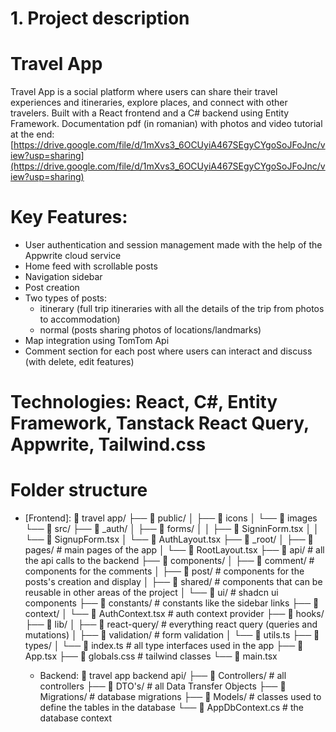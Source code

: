 # 1. Project description
# Travel App
Travel App is a social platform where users can share their travel experiences and itineraries, explore places, and connect with other travelers.
Built with a React frontend and a C# backend using Entity Framework.
Documentation pdf (in romanian) with photos and video tutorial at the end:
[https://drive.google.com/file/d/1mXvs3_6OCUyiA467SEgyCYgoSoJFoJnc/view?usp=sharing](https://drive.google.com/file/d/1mXvs3_6OCUyiA467SEgyCYgoSoJFoJnc/view?usp=sharing) 
# Key Features:
- User authentication and session management made with the help of the Appwrite cloud service
- Home feed with scrollable posts
- Navigation sidebar
- Post creation
- Two types of posts:
    - itinerary (full trip itineraries with all the details of the trip from photos to accommodation)
    - normal (posts sharing photos of locations/landmarks)
- Map integration using TomTom Api
- Comment section for each post where users can interact and discuss (with delete, edit features)

# Technologies: React, C#, Entity Framework, Tanstack React Query, Appwrite, Tailwind.css

# Folder structure

- [Frontend]:
📁 travel app/
    ├── 📁 public/
    │   ├── 📁 icons
    │   └── 📁 images
    └── 📁 src/
        ├── 📁 _auth/
        │   ├── 📁 forms/
        │   │   ├── 📄 SigninForm.tsx
        │   │   └── 📄 SignupForm.tsx
        │   └── 📄 AuthLayout.tsx
        ├── 📁 _root/
        │   ├── 📁 pages/ # main pages of the app
        │   └── 📄 RootLayout.tsx
        ├── 📁 api/ # all the api calls to the backend
        ├── 📁 components/
        │   ├── 📁 comment/ # components for the comments
        │   ├── 📁 post/ # components for the posts's creation and display
        │   ├── 📁 shared/ # components that can be reusable in other areas of the project
        │   └── 📁 ui/ # shadcn ui components
        ├── 📁 constants/ # constants like the sidebar links
        ├── 📁 context/
        │   └── 📄 AuthContext.tsx # auth context provider
        ├── 📁 hooks/
        ├── 📁 lib/
        │   ├── 📁 react-query/ # everything react query (queries and mutations)
        │   ├── 📁 validation/ # form validation
        │   └── 📄 utils.ts
        ├── 📁 types/
        │   └── 📄 index.ts # all type interfaces used in the app
        ├── 📄 App.tsx
        ├── 📄 globals.css # tailwind classes
        └── 📄 main.tsx

  - Backend:
    📁 travel app backend api/
    ├── 📁 Controllers/ # all controllers
    ├── 📁 DTO's/ # all Data Transfer Objects
    ├── 📁 Migrations/ # database migrations
    ├── 📁 Models/ # classes used to define the tables in the database
    └── 📄 AppDbContext.cs # the database context


  
